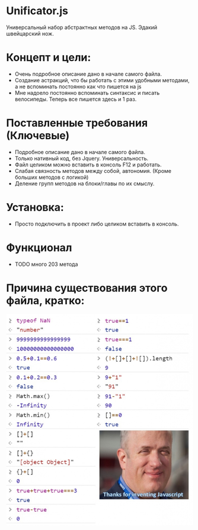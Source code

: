 # Unificator.js
Универсальный набор абстрактных методов на JS. Эдакий швейцарский нож.

# Концепт и цели:
- Очень подробное описание дано в начале самого файла.
- Создание астракций, что бы работать с этими удобными методами, а не вспоминать постоянно как что пишется на js
- Мне надоело постоянно вспоминать синтаксис и писать велосипеды. Теперь все пишется здесь и 1 раз.

# Поставленные требования (Ключевые)
- Подробное описание дано в начале самого файла.
- Только нативный код, без Jquery. Универсальность.
- Файл целиком можно вставить в консоль F12 и работать.
- Слабая связность методов между собой, автономия. (Кроме больших методов с логикой)
- Деление групп методов на блоки/главы по их смыслу.

# Установка:
- Просто подключить в проект либо целиком вставить в консоль.

# Функционал
- TODO много  203 метода

# Причина существования этого файла, кратко:
<img src="JS.jpg">
